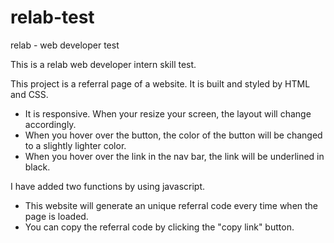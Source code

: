 # relab-test
relab - web developer test

This is a relab web developer intern skill test.

This project is a referral page of a website.
It is built and styled by HTML and CSS.
- It is responsive. When your resize your screen, the layout will change accordingly.
- When you hover over the button, the color of the button will be changed to a slightly lighter color.
- When you hover over the link in the nav bar, the link will be underlined in black.

I have added two functions by using javascript.
- This website will generate an unique referral code every time when the page is loaded.
- You can copy the referral code by clicking the "copy link" button.
